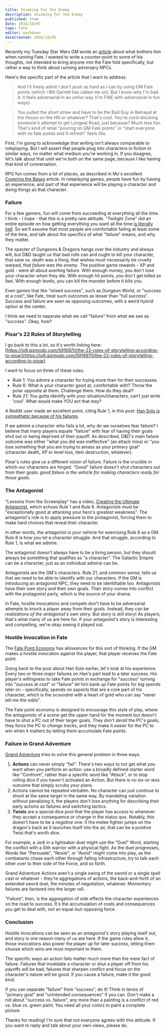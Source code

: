 ```yaml
---
title: Invoking For the Enemy
description: Invoking For the Enemy
published: true
date: 2016/10/05
tags: fate
editor: markdown
dateCreated: 2016/10/05
---
```


Recently my Tuesday Star Wars GM wrote an
[article](http://randomaverage.com/index.php/2016/09/on-fate-and-gming/)
about what bothers him when running Fate.
I wanted to write a counter-point to some of his thoughts,
not intended to bring anyone into the Fate fold specifically,
but rather a way to think about running adversary NPCs.

<!-- more -->

Here's the specific part of the article that I want to address.

> And I'll freely admit I don't push as hard as I can by using GM Fate points
> (which +Bill Garrett has called me on). But I know why I'm bad it:
> it feels adversarial in an unfun way (I'm FINE with adversarial in fun ways).

> You pulled the short straw and have to be the Bad Guy in
> Betrayal at the House on the Hill or whatever? That's cool.
> You're cock-blocking someone's attempt to get Longest Road,
> just because? Much less fun. That's kind of what "pouring on GM Fate points"
> or "start everyone with no fate points and 0 refresh" feels like.

First, I'm going to acknowledge that writing isn't always
comparable to roleplaying.
But I will assert that people plug into characters in fiction
in similar ways, no matter what medium you're working in.
If you disagree, let's talk about that until we're both on the same page,
because I like having that kind of conversation.

RPG fun comes from a lot of places, as described in Mo's excellent
[Covering the Bases](http://games.spaceanddeath.com/sin_aesthetics/34) article.
In roleplaying games, people have fun by having an experience,
and part of that experience will be playing a character and doing things as that character.

### Failure

For a few gamers, fun will come from succeeding at everything all the time.
I think - I _hope_ - that this is a pretty rare attitude.
"Twilight Zone" did an entire episode on how getting everything you want all
the time [is literally hell](https://en.wikipedia.org/wiki/A_Nice_Place_to_Visit).
So we'll assume that most people are comfortable failing at least some of the time,
and talk about the specifics of what "failure" means, and why they matter.

The specter of Dungeons & Dragons hangs over the industry and always will,
but D&D taught us that bad rolls can and ought to kill your character,
that save vs. death was a thing, that wishes must necessarily be cruelly warped,
that _failure was the enemy_.
The positive game rewards - XP and gold - were all about averting failure.
With enough money, you don't lose your character when they die.
With enough hit points, you don't get killed as fast.
With enough levels, you can kill the monster before it kills you.

Even games that like "mixed success", such as Dungeon World,
or "success at a cost", like Fate, treat such outcomes as lesser
than "full success".
Success and failure are seen as opposing outcomes, with a weird
hybrid option at the center.

I think we need to separate what we call "failure"
from what we see as "success".
Okay, how?

### Pixar's 22 Rules of Storytelling

I go back to this a lot, so it's worth linking here:
[https://io9.gizmodo.com/5916970/the-22-rules-of-storytelling-according-to-pixar](https://io9.gizmodo.com/5916970/the-22-rules-of-storytelling-according-to-pixar)

I want to focus on three of these rules:

* Rule 1: You admire a character for trying more than for their successes.
* Rule 6: What is your character good at, comfortable with? Throw the polar opposite at them. Challenge them. How do they deal?
* Rule 21: You gotta identify with your situation/characters, can’t just write 'cool'. What would make YOU act that way?

A Reddit user made an excellent point, citing Rule 1, in this post:
[Han Solo is sympathetic because of his failures](https://www.reddit.com/r/rpg/comments/3ysh48/fail_forward_how_han_solo_failed_almost_every/).

If we admire a character who fails a lot, why do we ourselves fear failure?
I believe that many players equate "failure" with
fear of having their goals shut out or being deprived of their payoff.
As described, D&D's main failure outcome was either
"what you did was ineffective" (an attack miss)
or "you lose something that you are trying to amass as your primary goal"
(character death, XP or level loss, item destruction, whatever).

Pixar's rules give us a different vision of failure.
Failure is the crucible in which our characters are forged.
"Good" failure doesn't shut characters out from their goals:
_good failure is the vehicle for making characters ready for those goals_.

### The Antagonist

"Lessons from the Screenplay" has a video,
[Creating the Ultimate Antagonist](https://www.youtube.com/watch?v=pFUKeD3FJm8),
which echoes Rule 1 and Rule 6.
Antagonists must be "exceptionally good at attacking your hero's greatest weakness".
The antagonist's role is to apply pressure to the protagonist,
forcing them to make hard choices that reveal their character.

In other words, the antagonist is your vehicle for exercising Rule 6 as a GM.
Rule 6 is how you let a character struggle.
And that struggle, according to Rule 1, is what we admire.

The antagonist doesn't always have to be a living person,
but they should always be something that qualifies as "a character".
The Galactic Empire can be a character, just as an individual admiral can be.

Antagonists are the GM's characters.
Rule 21, and common sense, tells us that we need to be able to identify with our characters.
If the GM is introducing an antagonist NPC, they need to be identifiable too.
Antagonists have their own story and their own goals.
Their story comes into conflict with the protagonist party,
which is the source of your drama.

In Fate, hostile invocations and compels don't have to be
adversarial attempts to knock a player away from their goals.
Instead, they can be _realizations of the antagonist's own story_.
But story is still story!
As players, that's what many of us are here for.
If your antagonist's story is interesting and compelling, we're okay seeing it played out.

### Hostile Invocation in Fate

The [Fate Point Economy](https://fate-srd.com/fate-core/fate-point-economy)
has allowances for this sort of thinking.
If the GM makes a hostile invocation against the player,
that player receives the Fate point.

Going back to the post about Han Solo earlier, let's look at his experience.
Every two or three major failures on Han's part lead to a later success.
His player's willingness to take Fate points in exchange for
"success" turning into "success at cost" or "failure"
let him bank up Fate points for big spends later on -
specifically, spends on aspects that are a core part of his character,
which is the scoundrel with a heart of gold who can say "never tell me the odds".

The Fate point economy is designed to encourage this style of play,
where the antagonists of a scene get the upper hand for the moment
but doesn't have to shut a PC out of their larger goals.
They don't _derail_ the PC's goals, they force the PC to _change tracks_,
and they make it _easier_ for the PC to win when it matters
by letting them accumulate Fate points.

### Failure in Grand Adventure

[Grand Adventure](http://peppermile.com/grand-adventure.html)
tries to solve this general problem in three ways.

1. **Actions** can never simply "fail".
   There's two ways to not get what you want when you perform an action:
   use a broadly defined starter word like "Confront",
   rather than a specific word like "Attack",
   or to stop rolling dice if you haven't activated an Action.
   But there is no six-or-less outcome that simply scrubs your plans.
2. Actions cannot be repeated verbatim.
   No character can just continue to shoot at the same target in the same way.
   By mandating variation without penalizing it,
   the players don't lose anything for describing their early
   actions as failures and switching tactics.
3. **Twists** are a special dice pool that the player has access to
   whenever they accept a consequence or change in the status quo.
   Notably, this doesn't have to be a _negative_ one:
   if the melee fighter jumps on the dragon's back as it launches
   itself into the air, that can be a positive Twist that's worth dice.

For example, a Jedi in a lightsaber duel might use the "Duel" Word,
starting the conflict with a Sith warrior with a physical fight.
As the duel progresses, Words like "Persuade", "Resist", or "Avoid"
might come into play, as the combatants chase each other through
falling infrastructure, try to talk each other over to their side of
the Force, and so forth.

Grand Adventure Actions aren't a single swing of the sword
or a single spell cast or whatever - they're aggregations
of actions, the back-and-forth of an extended sword duel,
the minutes of negotiation, whatever.
Momentary failures are factored into the larger roll.

"Failure", then, is the aggregation of side effects the character
experiences on the road to success.
It's the accumulation of costs and consequences you get to deal with,
not an equal-but-opposing force.

### Conclusion

Hostile invocations can be seen as an antagonist's story playing itself out,
and story is one reason many of us are here.
If the game rules allow it, those invocations also power the player up
for later success, letting them choose which wins are most important to them.

The specific ways an action fails matter much more than the mere fact of failure.
Failures that invalidate a character
or shut a player off from his payoffs will be bad,
failures that sharpen conflict and focus on the character's nature will be good.
If you cause a failure, make it the good kind.

If you can separate "failure" from "success", do it!
Think in terms of "primary goal" and "unintended consequences" if you can.
Don't make a roll about "success vs. failure", any more than a painting
is a conflict of red vs. blue vs. green paint.
You need all your colors to paint a complete picture.

Thanks for reading!
I'm sure that not everyone agrees with this attitude.
If you want to reply and talk about your own views, please do.
